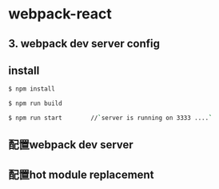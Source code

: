 # webpack-react

## 3. webpack dev server config

## install

```bash
$ npm install
```

```bash
$ npm run build
```
```bash
$ npm run start        //`server is running on 3333 ....`
```


## 配置webpack dev server 


## 配置hot module replacement 